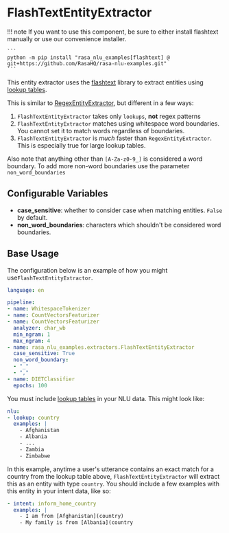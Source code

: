 # FlashTextEntityExtractor

!!! note
    If you want to use this component, be sure to either install flashtext manually
    or use our convenience installer.

    ```
    python -m pip install "rasa_nlu_examples[flashtext] @ git+https://github.com/RasaHQ/rasa-nlu-examples.git"
    ```

This entity extractor uses the [flashtext](https://flashtext.readthedocs.io/en/latest/) library
to extract entities using [lookup tables](https://rasa.com/docs/rasa/nlu-training-data#lookup-tables).

This is similar to [RegexEntityExtractor](https://rasa.com/docs/rasa/components#regexentityextractor), but
different in a few ways:

1. `FlashTextEntityExtractor` takes only `lookups`, **not** regex patterns
2. `FlashTextEntityExtractor` matches using whitespace word boundaries. You cannot set it
to match words regardless of boundaries.
3. `FlashTextEntityExtractor` is *much* faster than `RegexEntityExtractor`. This is especially true
for large lookup tables.

Also note that anything other than `[A-Za-z0-9_]` is considered a word boundary. To add more non-word boundaries
use the parameter `non_word_boundaries`

## Configurable Variables

- **case_sensitive**: whether to consider case when matching entities. `False` by default.
- **non_word_boundaries**: characters which shouldn't be considered word boundaries.

## Base Usage

The configuration below is an example of how you might use`FlashTextEntityExtractor`.
```yaml
language: en

pipeline:
- name: WhitespaceTokenizer
- name: CountVectorsFeaturizer
- name: CountVectorsFeaturizer
  analyzer: char_wb
  min_ngram: 1
  max_ngram: 4
- name: rasa_nlu_examples.extractors.FlashTextEntityExtractor
  case_sensitive: True
  non_word_boundary:
  - "_"
  - ","
- name: DIETClassifier
  epochs: 100
```
You must include [lookup tables](https://rasa.com/docs/rasa/nlu-training-data#lookup-tables) in your NLU data. This
might look like:
```yaml
nlu:
- lookup: country
  examples: |
    - Afghanistan
    - Albania
    - ...
    - Zambia
    - Zimbabwe
```
In this example, anytime a user's utterance contains an exact match for a country from the lookup table above,
`FlashTextEntityExtractor` will extract this as an entity with type `country`. You should include a few examples with
this entity in your intent data, like so:

```yaml
- intent: inform_home_country
  examples: |
    - I am from [Afghanistan](country)
    - My family is from [Albania](country
```
